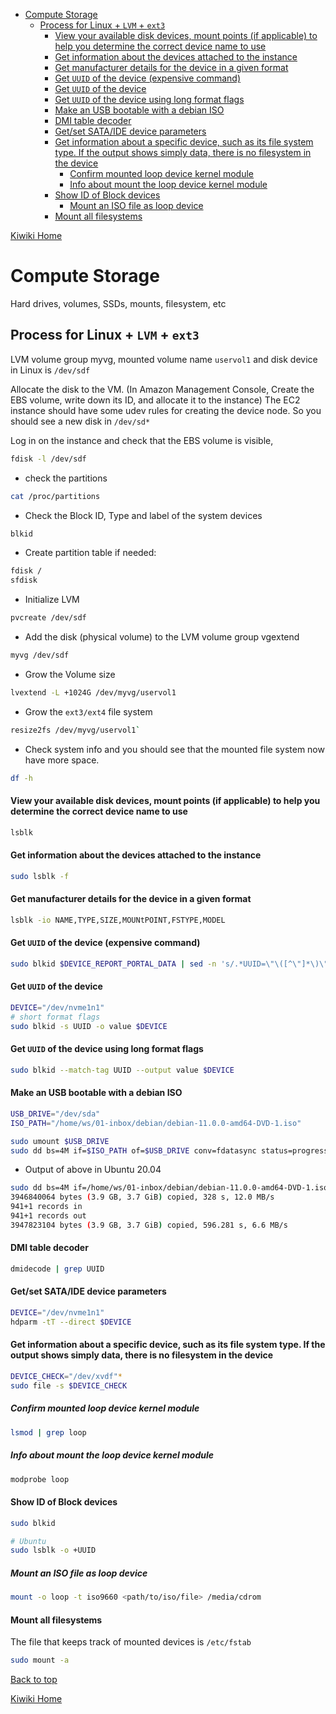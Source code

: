 - [Compute Storage](#compute-storage)
  - [Process for Linux + `LVM` + `ext3`](#process-for-linux--lvm--ext3)
      - [View your available disk devices, mount points (if applicable) to help you determine the correct device name to use](#view-your-available-disk-devices-mount-points-if-applicable-to-help-you-determine-the-correct-device-name-to-use)
      - [Get information about the devices attached to the instance](#get-information-about-the-devices-attached-to-the-instance)
      - [Get manufacturer details for the device in a given format](#get-manufacturer-details-for-the-device-in-a-given-format)
      - [Get `UUID` of the device (expensive command)](#get-uuid-of-the-device-expensive-command)
      - [Get `UUID` of the device](#get-uuid-of-the-device)
      - [Get `UUID` of the device using long format flags](#get-uuid-of-the-device-using-long-format-flags)
      - [Make an USB bootable with a debian ISO](#make-an-usb-bootable-with-a-debian-iso)
      - [DMI table decoder](#dmi-table-decoder)
      - [Get/set SATA/IDE device parameters](#getset-sataide-device-parameters)
      - [Get information about a specific device, such as its file system type.  If the output shows simply data, there is no filesystem in the device](#get-information-about-a-specific-device-such-as-its-file-system-type--if-the-output-shows-simply-data-there-is-no-filesystem-in-the-device)
        - [Confirm mounted loop device kernel module](#confirm-mounted-loop-device-kernel-module)
        - [Info about mount the loop device kernel module](#info-about-mount-the-loop-device-kernel-module)
      - [Show ID of Block devices](#show-id-of-block-devices)
        - [Mount an ISO file as loop device](#mount-an-iso-file-as-loop-device)
      - [Mount all filesystems](#mount-all-filesystems)

[Kiwiki Home](/../../)
# Compute Storage
Hard drives, volumes, SSDs, mounts, filesystem, etc

## Process for Linux + `LVM` + `ext3`

LVM volume group myvg, mounted volume name `uservol1` and disk device in Linux is `/dev/sdf`

Allocate the disk to the VM. (In Amazon Management Console, Create the EBS volume, write down its ID, and allocate it to the instance)
The EC2 instance should have some udev rules for creating the device node. So you should see a new disk in `/dev/sd*`

Log in on the instance and check that the EBS volume is visible,

```bash
fdisk -l /dev/sdf
```

- check the partitions

```bash
cat /proc/partitions
```

- Check the Block ID, Type and label of the system devices

```bash
blkid
```

- Create partition table if needed:

```bash
fdisk /
sfdisk
```

- Initialize LVM

```bash
pvcreate /dev/sdf
```

- Add the disk (physical volume) to the LVM volume group vgextend

```bash
myvg /dev/sdf
```

- Grow the Volume size

```bash
lvextend -L +1024G /dev/myvg/uservol1
```

- Grow the `ext3/ext4` file system

```bash
resize2fs /dev/myvg/uservol1`
```

- Check system info and you should see that the mounted file system now have more space.

```bash
df -h
```

#### View your available disk devices, mount points (if applicable) to help you determine the correct device name to use

```bash
lsblk
```

#### Get information about the devices attached to the instance

```bash
sudo lsblk -f
```

#### Get manufacturer details for the device in a given format

```bash
lsblk -io NAME,TYPE,SIZE,MOUNtPOINT,FSTYPE,MODEL
```

#### Get `UUID` of the device (expensive command)

```bash
sudo blkid $DEVICE_REPORT_PORTAL_DATA | sed -n 's/.*UUID=\"\([^\"]*\)\".*/\1/p'
```

#### Get `UUID` of the device

```bash
DEVICE="/dev/nvme1n1"
# short format flags
sudo blkid -s UUID -o value $DEVICE
```

#### Get `UUID` of the device using long format flags

```bash
sudo blkid --match-tag UUID --output value $DEVICE
```

#### Make an USB bootable with a debian ISO

```bash
USB_DRIVE="/dev/sda"
ISO_PATH="/home/ws/01-inbox/debian/debian-11.0.0-amd64-DVD-1.iso"

sudo umount $USB_DRIVE
sudo dd bs=4M if=$ISO_PATH of=$USB_DRIVE conv=fdatasync status=progress
```

- Output of above in Ubuntu 20.04

```bash
sudo dd bs=4M if=/home/ws/01-inbox/debian/debian-11.0.0-amd64-DVD-1.iso of=/dev/sda conv=fdatasync status=progress
3946840064 bytes (3.9 GB, 3.7 GiB) copied, 328 s, 12.0 MB/s
941+1 records in
941+1 records out
3947823104 bytes (3.9 GB, 3.7 GiB) copied, 596.281 s, 6.6 MB/s
```

#### DMI table decoder

```bash
dmidecode | grep UUID
```

#### Get/set SATA/IDE device parameters

```bash
DEVICE="/dev/nvme1n1"
hdparm -tT --direct $DEVICE
```

#### Get information about a specific device, such as its file system type.  If the output shows simply data, there is no filesystem in the device

```bash
DEVICE_CHECK="/dev/xvdf"*
sudo file -s $DEVICE_CHECK
```

##### Confirm mounted loop device kernel module

```bash
lsmod | grep loop
```

##### Info about mount the loop device kernel module

```bash
modprobe loop
```

#### Show ID of Block devices

```bash
sudo blkid

# Ubuntu
sudo lsblk -o +UUID
```

##### Mount an ISO file as loop device

```bash
mount -o loop -t iso9660 <path/to/iso/file> /media/cdrom
```

#### Mount all filesystems

The file that keeps track of mounted devices is `/etc/fstab`

```bash
sudo mount -a
```
[Back to top](#)

[Kiwiki Home](/../../)